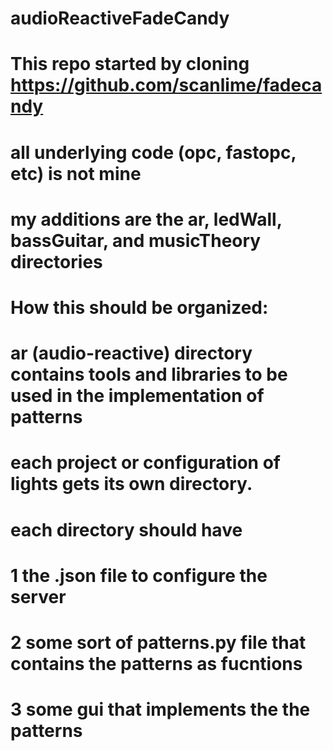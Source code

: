 # audioReactiveFadeCandy
# This repo started by cloning https://github.com/scanlime/fadecandy
# all underlying code (opc, fastopc, etc) is not mine
# my additions are the ar, ledWall, bassGuitar, and musicTheory directories  
# How this should be organized:
# ar (audio-reactive) directory contains tools and libraries to be used in the implementation of patterns

# each project or configuration of lights gets its own directory.
# each directory should have
# 1 the .json file to configure the server
# 2 some sort of patterns.py file that contains the patterns as fucntions
# 3 some gui that implements the the patterns
